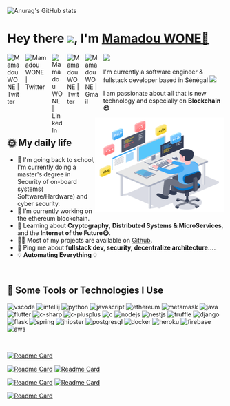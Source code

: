 ![Anurag's GitHub stats](https://github-readme-stats.vercel.app/api?username=mamadou-wone&show_icons=true&theme=synthwave)
# Hey there <img src="https://media.giphy.com/media/hvRJCLFzcasrR4ia7z/giphy.gif" width="25px">, I'm <a href="#">Mamadou WONE🙂 </a>

<a href="https://www.instagram.com/mamadu_wone/">
  <img align="left" style="margin-right:10px;" alt="Mamadou WONE | Twitter" width="32px" src="https://img.icons8.com/fluency/48/000000/instagram-new.png" />
</a>

<a href="https://twitter.com/mamadu_wone">
  <img align="left" style="margin-right:10px;" alt="Mamadou WONE | Twitter" width="52px" src="https://api.iconify.design/logos:twitter.svg" />
</a>

<a href="https://www.linkedin.com/in/mamadou-wone-590229178/">
  <img align="left" style="margin-right:10px;" alt="Mamadou WONE | LinkedIn" width="25px" src="https://api.iconify.design/logos:linkedin-icon.svg" />
</a> 

<a href="#">
  <img align="left" style="margin-right:10px;" alt="Mamadou WONE | Twitter" width="32px" src="https://api.iconify.design/logos:twitch.svg" />
</a>

<a href="mailto:mamadu.wone@gmail.com">
  <img align="left" style="margin-right:10px;" alt="Mamadou WONE | Gmail" width="32px" src="https://api.iconify.design/logos:google-gmail.svg" />
</a>

![](https://visitor-badge.glitch.me/badge?page_id=mamadou-wone.mamadou-wone)

<p>I'm currently a software engineer & fullstack developer based in Sénégal <img src="https://api.iconify.design/openmoji:flag-senegal.svg" width="20px"/>

<p>I am passionate about all that is new technology  and especially on <strong>Blockchain😍</strong></p>


<img align="right" alt="GIF" src="https://github.com/mamadou-wone/mamadou-wone/blob/main/tech.gif" width="300" height="220" />

<br />

## 🌞 My daily life

<ul>
    <li>🏫 I'm going back to school, I'm currently doing a master's degree in Security of on-board systems( Software/Hardware) and cyber security.</li>
    <li>🤯 I’m currently working on the ethereum blockchain.</li>
    <li>🤠  Learning about <strong>Cryptography</strong>, <strong>Distributed Systems & MicroServices</strong>, and the  <strong>Internet of the Future😋</strong>.</li>
    <li>👨‍💻 Most of my projects are available on <a href="https://github.com/mamadou-wone">Github</a>.</li>
    <li>💬 Ping me about <strong>fullstack dev, security, decentralize architecture...</strong>.</li>
    <li>💡 <strong>Automating Everything </strong>💡</li>
</ul>

 <br />

## 🚀 Some Tools or Technologies I Use

<p align="left">
    <img src="https://api.iconify.design/logos:visual-studio-code.svg" alt="vscode" width="25" height="25" />
    <img src="https://api.iconify.design/logos:intellij-idea.svg" alt="intellij" width="25" height="25" />
    <img src="https://api.iconify.design/logos:python.svg" alt="python" width="25" height="25" />
    <img src="https://api.iconify.design/logos:javascript.svg" alt="javascript" width="25" height="25" />
    <img src="https://api.iconify.design/logos:ethereum.svg" alt="ethereum" width="25" height="25" />
    <img src="https://api.iconify.design/logos:metamask-icon.svg" alt="metamask" width="25" height="25" />
    <img src="https://api.iconify.design/logos:java.svg" alt="java" width="25" height="25" />
    <img src="https://api.iconify.design/logos:flutter.svg" alt="flutter" width="25" height="25" />
    <img src="https://api.iconify.design/logos:c-sharp.svg" alt="c-sharp" width="25" height="25" />
    <img src="https://api.iconify.design/logos:c-plusplus.svg" alt="c-plusplus" width="25" height="25" />
    <img src="https://api.iconify.design/logos:c.svg" alt="c" width="25" height="25" />
    <img src="https://api.iconify.design/logos:nodejs-icon.svg" alt="nodejs" width="25" height="25" />
    <img src="https://api.iconify.design/logos:nestjs.svg" alt="nestjs" width="25" height="25" />
    <img src="https://api.iconify.design/logos:truffle.svg" alt="truffle" width="25" height="25" />
    <img src="https://api.iconify.design/logos:django-icon.svg" alt="django" width="25" height="25" />
    <img src="https://api.iconify.design/logos:flask.svg" alt="flask" width="25" height="25" />
    <img src="https://api.iconify.design/logos:spring-icon.svg" alt="spring" width="25" height="25" />
    <img src="https://api.iconify.design/logos:jhipster-icon.svg" alt="jhipster" width="25" height="25" />
    <img src="https://api.iconify.design/logos:postgresql.svg" alt="postgresql" width="25" height="25" />
    <img src="https://api.iconify.design/logos:docker-icon.svg" alt="docker" width="25" height="25" />
    <img src="https://api.iconify.design/logos:heroku-icon.svg" alt="heroku" width="25" height="25" />
    <img src="https://api.iconify.design/logos:firebase.svg" alt="firebase" width="25" height="25" />
    <img src="https://api.iconify.design/logos:aws.svg" alt="aws" width="25" height="25" />
</p>

<br />

[![Readme Card](https://github-readme-stats.vercel.app/api/pin/?username=mamadou-wone&repo=java-aes-implementation&theme=merko)](https://github.com/mamadou-wone/java-aes-implementation)

<p dir="auto"><a href="https://github.com/mamadou-wone/java-aes-implementation"><img src="https://camo.githubusercontent.com/b8a4150ba4a5e4986e1758078065b3398cf91bd4b1010fbaf8c86e9b9326f395/68747470733a2f2f6769746875622d726561646d652d73746174732e76657263656c2e6170702f6170692f70696e2f3f757365726e616d653d6d616d61646f752d776f6e65267265706f3d6a6176612d6165732d696d706c656d656e746174696f6e267468656d653d7261646963616ctheme=tokyonight" alt="Readme Card" data-canonical-src="https://github-readme-stats.vercel.app/api/pin/?username=mamadou-wone&amp;repo=java-aes-implementation&amp;theme=tokyonight" style="max-width: 100%;"></a> <a href="https://github.com/mamadou-wone/euthereum-dap-started-projecttheme=tokyonight"><img src="https://camo.githubusercontent.com/27c70ae7f697bb99fedca4a2c63c31b62c7d2779856733528a68970fc9dc2a79/68747470733a2f2f6769746875622d726561646d652d73746174732e76657263656c2e6170702f6170692f70696e2f3f757365726e616d653d6d616d61646f752d776f6e65267265706f3d65757468657265756d2d6461702d737461727465642d70726f6a656374267468656d653d7261646963616c" alt="Readme Card" data-canonical-src="https://github-readme-stats.vercel.app/api/pin/?username=mamadou-wone&amp;repo=euthereum-dap-started-project&amp;theme=tokyonight" style="max-width: 100%;"></a></p>


<p dir="auto"><a href="https://github.com/mamadou-wone/Covid-19-Tracker"><img src="https://camo.githubusercontent.com/af8e02a71670f0e3e4bff21c68abc10e73299c9bc3423b350221437ca5c8ba5b/68747470733a2f2f6769746875622d726561646d652d73746174732e76657263656c2e6170702f6170692f70696e2f3f757365726e616d653d6d616d61646f752d776f6e65267265706f3d436f7669642d31392d547261636b6572267468656d653d7261646963616c" alt="Readme Card" data-canonical-src="https://github-readme-stats.vercel.app/api/pin/?username=mamadou-wone&amp;repo=Covid-19-Tracker&amp;theme=radical" style="max-width: 100%;"></a> <a href="https://github.com/mamadou-wone/Flutter-Blockchain"><img src="https://camo.githubusercontent.com/8ca9bf538d83f663f394fb5540cafe7a2495c9f93288b843160136c0ad380eef/68747470733a2f2f6769746875622d726561646d652d73746174732e76657263656c2e6170702f6170692f70696e2f3f757365726e616d653d6d616d61646f752d776f6e65267265706f3d466c75747465722d426c6f636b636861696e267468656d653d7261646963616c" alt="Readme Card" data-canonical-src="https://github-readme-stats.vercel.app/api/pin/?username=mamadou-wone&amp;repo=Flutter-Blockchain&amp;theme=radical" style="max-width: 100%;"></a></p>

[![Readme Card](https://github-readme-stats.vercel.app/api/pin/?username=mamadou-wone&repo=CheatSheetSeries&theme=dark)](https://github.com/mamadou-wone/CheatSheetSeries)

<!-- 

[![Readme Card](https://github-readme-stats.vercel.app/api/pin/?username=mamadou-wone&repo=euthereum-dap-started-project&theme=radical)](https://github.com/mamadou-wone/euthereum-dap-started-project)

[![Readme Card](https://github-readme-stats.vercel.app/api/pin/?username=mamadou-wone&repo=Covid-19-Tracker&theme=radical)](https://github.com/mamadou-wone/Covid-19-Tracker)

[![Readme Card](https://github-readme-stats.vercel.app/api/pin/?username=mamadou-wone&repo=Flutter-Blockchain&theme=radical)](https://github.com/mamadou-wone/Flutter-Blockchain)

[![Readme Card](https://github-readme-stats.vercel.app/api/pin/?username=mamadou-wone&repo=CheatSheetSeries&theme=radical)](https://github.com/mamadou-wone/CheatSheetSeries) -->